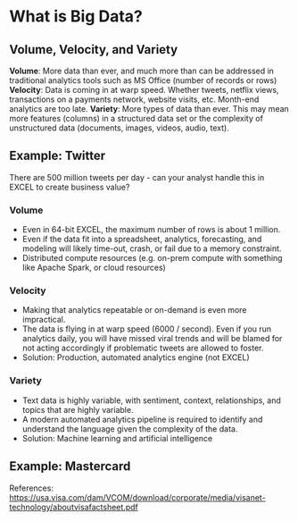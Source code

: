 # What is Big Data?

## Volume, Velocity, and Variety
**Volume**: More data than ever, and much more than can be addressed in traditional analytics tools such as MS Office (number of records or rows)
**Velocity**: Data is coming in at warp speed. Whether tweets, netflix views, transactions on a payments network, website visits, etc. Month-end analytics are too late.
**Variety**: More types of data than ever. This may mean more features (columns) in a structured data set or the complexity of unstructured data (documents, images, videos, audio, text).

## Example: Twitter
There are 500 million tweets per day - can your analyst handle this in EXCEL to create business value?

### Volume
* Even in 64-bit EXCEL, the maximum number of rows is about 1 million.
* Even if the data fit into a spreadsheet, analytics, forecasting, and modeling will likely time-out, crash, or fail due to a memory constraint.
* Distributed compute resources (e.g. on-prem compute with something like Apache Spark, or cloud resources)

### Velocity
* Making that analytics repeatable or on-demand is even more impractical.
* The data is flying in at warp speed (6000 / second). Even if you run analytics daily, you will have missed viral trends and will be blamed for not acting accordingly if problematic tweets are allowed to foster.
* Solution: Production, automated analytics engine (not EXCEL)

### Variety
* Text data is highly variable, with sentiment, context, relationships, and topics that are highly variable. 
* A modern automated analytics pipeline is required to identify and understand the language given the complexity of the data.
* Solution: Machine learning and artificial intelligence

## Example: Mastercard


References: https://usa.visa.com/dam/VCOM/download/corporate/media/visanet-technology/aboutvisafactsheet.pdf
